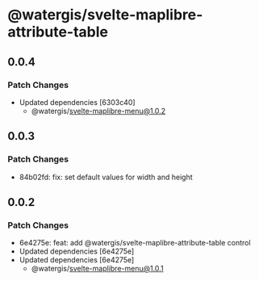 # @watergis/svelte-maplibre-attribute-table

## 0.0.4

### Patch Changes

- Updated dependencies [6303c40]
  - @watergis/svelte-maplibre-menu@1.0.2

## 0.0.3

### Patch Changes

- 84b02fd: fix: set default values for width and height

## 0.0.2

### Patch Changes

- 6e4275e: feat: add @watergis/svelte-maplibre-attribute-table control
- Updated dependencies [6e4275e]
- Updated dependencies [6e4275e]
  - @watergis/svelte-maplibre-menu@1.0.1
